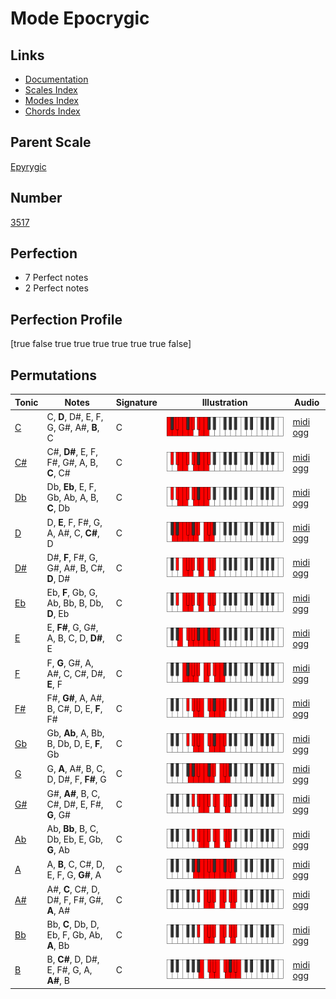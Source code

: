 # Mode Epocrygic

## Links

- [Documentation](index.md)
- [Scales Index](Scales.md)
- [Modes Index](Modes.md)
- [Chords Index](Chords.md)

## Parent Scale

[Epyrygic](ScaleEpyrygic.md)

## Number

[3517](https://ianring.com/musictheory/scales/3517)

## Perfection

- 7 Perfect notes
- 2 Perfect notes

## Perfection Profile

[true false true true true true true true false]

## Permutations

| Tonic | Notes | Signature | Illustration | Audio |
|-------|-------|-----------|--------------|-------|
| [C](ModeCNaturalEpocrygic.md) | C, **D**, D#, E, F, G, G#, A#, **B**, C | C | ![CNaturalEpocrygic](ModeCNaturalEpocrygic.png) | [midi](ModeCNaturalEpocrygic.mid) [ogg](ModeCNaturalEpocrygic.ogg) |
| [C#](ModeCSharpEpocrygic.md) | C#, **D#**, E, F, F#, G#, A, B, **C**, C# | C | ![CSharpEpocrygic](ModeCSharpEpocrygic.png) | [midi](ModeCSharpEpocrygic.mid) [ogg](ModeCSharpEpocrygic.ogg) |
| [Db](ModeDFlatEpocrygic.md) | Db, **Eb**, E, F, Gb, Ab, A, B, **C**, Db | C | ![DFlatEpocrygic](ModeDFlatEpocrygic.png) | [midi](ModeDFlatEpocrygic.mid) [ogg](ModeDFlatEpocrygic.ogg) |
| [D](ModeDNaturalEpocrygic.md) | D, **E**, F, F#, G, A, A#, C, **C#**, D | C | ![DNaturalEpocrygic](ModeDNaturalEpocrygic.png) | [midi](ModeDNaturalEpocrygic.mid) [ogg](ModeDNaturalEpocrygic.ogg) |
| [D#](ModeDSharpEpocrygic.md) | D#, **F**, F#, G, G#, A#, B, C#, **D**, D# | C | ![DSharpEpocrygic](ModeDSharpEpocrygic.png) | [midi](ModeDSharpEpocrygic.mid) [ogg](ModeDSharpEpocrygic.ogg) |
| [Eb](ModeEFlatEpocrygic.md) | Eb, **F**, Gb, G, Ab, Bb, B, Db, **D**, Eb | C | ![EFlatEpocrygic](ModeEFlatEpocrygic.png) | [midi](ModeEFlatEpocrygic.mid) [ogg](ModeEFlatEpocrygic.ogg) |
| [E](ModeENaturalEpocrygic.md) | E, **F#**, G, G#, A, B, C, D, **D#**, E | C | ![ENaturalEpocrygic](ModeENaturalEpocrygic.png) | [midi](ModeENaturalEpocrygic.mid) [ogg](ModeENaturalEpocrygic.ogg) |
| [F](ModeFNaturalEpocrygic.md) | F, **G**, G#, A, A#, C, C#, D#, **E**, F | C | ![FNaturalEpocrygic](ModeFNaturalEpocrygic.png) | [midi](ModeFNaturalEpocrygic.mid) [ogg](ModeFNaturalEpocrygic.ogg) |
| [F#](ModeFSharpEpocrygic.md) | F#, **G#**, A, A#, B, C#, D, E, **F**, F# | C | ![FSharpEpocrygic](ModeFSharpEpocrygic.png) | [midi](ModeFSharpEpocrygic.mid) [ogg](ModeFSharpEpocrygic.ogg) |
| [Gb](ModeGFlatEpocrygic.md) | Gb, **Ab**, A, Bb, B, Db, D, E, **F**, Gb | C | ![GFlatEpocrygic](ModeGFlatEpocrygic.png) | [midi](ModeGFlatEpocrygic.mid) [ogg](ModeGFlatEpocrygic.ogg) |
| [G](ModeGNaturalEpocrygic.md) | G, **A**, A#, B, C, D, D#, F, **F#**, G | C | ![GNaturalEpocrygic](ModeGNaturalEpocrygic.png) | [midi](ModeGNaturalEpocrygic.mid) [ogg](ModeGNaturalEpocrygic.ogg) |
| [G#](ModeGSharpEpocrygic.md) | G#, **A#**, B, C, C#, D#, E, F#, **G**, G# | C | ![GSharpEpocrygic](ModeGSharpEpocrygic.png) | [midi](ModeGSharpEpocrygic.mid) [ogg](ModeGSharpEpocrygic.ogg) |
| [Ab](ModeAFlatEpocrygic.md) | Ab, **Bb**, B, C, Db, Eb, E, Gb, **G**, Ab | C | ![AFlatEpocrygic](ModeAFlatEpocrygic.png) | [midi](ModeAFlatEpocrygic.mid) [ogg](ModeAFlatEpocrygic.ogg) |
| [A](ModeANaturalEpocrygic.md) | A, **B**, C, C#, D, E, F, G, **G#**, A | C | ![ANaturalEpocrygic](ModeANaturalEpocrygic.png) | [midi](ModeANaturalEpocrygic.mid) [ogg](ModeANaturalEpocrygic.ogg) |
| [A#](ModeASharpEpocrygic.md) | A#, **C**, C#, D, D#, F, F#, G#, **A**, A# | C | ![ASharpEpocrygic](ModeASharpEpocrygic.png) | [midi](ModeASharpEpocrygic.mid) [ogg](ModeASharpEpocrygic.ogg) |
| [Bb](ModeBFlatEpocrygic.md) | Bb, **C**, Db, D, Eb, F, Gb, Ab, **A**, Bb | C | ![BFlatEpocrygic](ModeBFlatEpocrygic.png) | [midi](ModeBFlatEpocrygic.mid) [ogg](ModeBFlatEpocrygic.ogg) |
| [B](ModeBNaturalEpocrygic.md) | B, **C#**, D, D#, E, F#, G, A, **A#**, B | C | ![BNaturalEpocrygic](ModeBNaturalEpocrygic.png) | [midi](ModeBNaturalEpocrygic.mid) [ogg](ModeBNaturalEpocrygic.ogg) |
